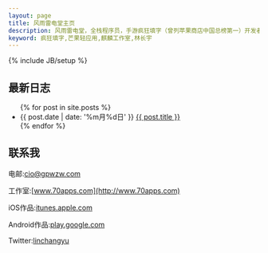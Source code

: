 ```yaml
---
layout: page
title: 风雨雷电堂主页
description: 风雨雷电堂，全栈程序员，手游疯狂填字（曾列苹果商店中国总榜第一）开发者。
keyword: 疯狂填字,芒果轻应用,麒麟工作室,林长宇
---
```

{% include JB/setup %}

## 最新日志

<ul class="posts">
  {% for post in site.posts %}
    <li><span>{{ post.date | date: '%m月%d日' }}</span> <a href="{{ BASE_PATH }}{{ post.url }}">{{ post.title }}</a></li>
  {% endfor %}
</ul>

## 联系我

电邮:<cio@gpwzw.com>

工作室:[www.70apps.com](http://www.70apps.com)

iOS作品:[itunes.apple.com](https://itunes.apple.com/us/artist/gpwzw.com/id483504269)

Android作品:[play.google.com](https://play.google.com/store/apps/details?id=com.gpwzw.appchinesewordcross)

Twitter:[linchangyu](https://twitter.com/#!/linchangyu)
